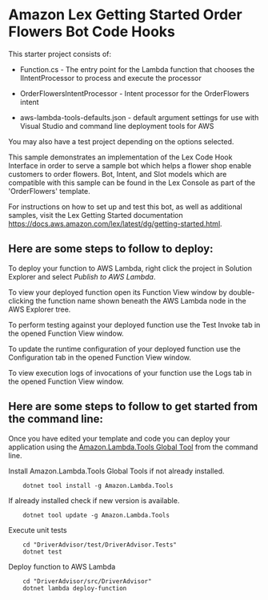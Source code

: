 # Amazon Lex Getting Started Order Flowers Bot Code Hooks

This starter project consists of:
* Function.cs - The entry point for the Lambda function that chooses the IIntentProcessor to process and execute the processor
* OrderFlowersIntentProcessor - Intent processor for the OrderFlowers intent

* aws-lambda-tools-defaults.json - default argument settings for use with Visual Studio and command line deployment tools for AWS

You may also have a test project depending on the options selected.

This sample demonstrates an implementation of the Lex Code Hook Interface
in order to serve a sample bot which helps a flower shop enable customers to order flowers.
Bot, Intent, and Slot models which are compatible with this sample can be found in the Lex Console
as part of the 'OrderFlowers' template.

For instructions on how to set up and test this bot, as well as additional samples,
visit the Lex Getting Started documentation https://docs.aws.amazon.com/lex/latest/dg/getting-started.html.


## Here are some steps to follow to deploy:

To deploy your function to AWS Lambda, right click the project in Solution Explorer and select *Publish to AWS Lambda*.

To view your deployed function open its Function View window by double-clicking the function name shown beneath the AWS Lambda node in the AWS Explorer tree.

To perform testing against your deployed function use the Test Invoke tab in the opened Function View window.

To update the runtime configuration of your deployed function use the Configuration tab in the opened Function View window.

To view execution logs of invocations of your function use the Logs tab in the opened Function View window.

## Here are some steps to follow to get started from the command line:

Once you have edited your template and code you can deploy your application using the [Amazon.Lambda.Tools Global Tool](https://github.com/aws/aws-extensions-for-dotnet-cli#aws-lambda-amazonlambdatools) from the command line.

Install Amazon.Lambda.Tools Global Tools if not already installed.
```
    dotnet tool install -g Amazon.Lambda.Tools
```

If already installed check if new version is available.
```
    dotnet tool update -g Amazon.Lambda.Tools
```

Execute unit tests
```
    cd "DriverAdvisor/test/DriverAdvisor.Tests"
    dotnet test
```

Deploy function to AWS Lambda
```
    cd "DriverAdvisor/src/DriverAdvisor"
    dotnet lambda deploy-function
```
